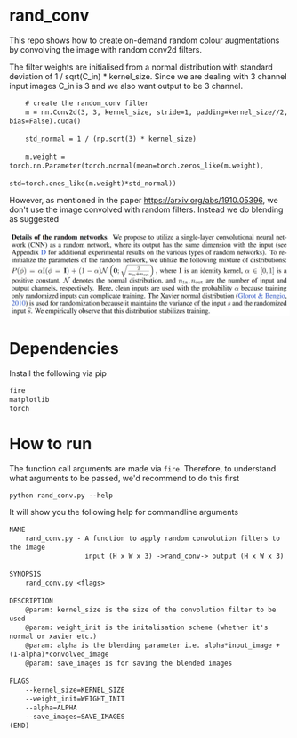 # rand_conv

This repo shows how to create on-demand random colour augmentations by convolving the image with random conv2d filters.

The filter weights are initialised from a normal distribution with standard deviation of 1 / sqrt(C_in) * kernel_size. Since we are dealing with 3 channel input images C_in is 3 and we also want output to be 3 channel.

```
    # create the random_conv filter 
    m = nn.Conv2d(3, 3, kernel_size, stride=1, padding=kernel_size//2, bias=False).cuda()

    std_normal = 1 / (np.sqrt(3) * kernel_size)

    m.weight = torch.nn.Parameter(torch.normal(mean=torch.zeros_like(m.weight), 
                                               std=torch.ones_like(m.weight)*std_normal))
```

However, as mentioned in the paper https://arxiv.org/abs/1910.05396, we don't use the image convolved with random filters. Instead we do blending as suggested 

![blending](images_for_readme/clean_init.jpg)

# Dependencies

Install the following via pip

```
fire
matplotlib
torch
```

# How to run 

The function call arguments are made via `fire`. Therefore, to understand what arguments to be passed, we'd recommend to do this first

```
python rand_conv.py --help
```

It will show you the following help for commandline arguments

```
NAME
    rand_conv.py - A function to apply random convolution filters to the image 
                   input (H x W x 3) ->rand_conv-> output (H x W x 3)

SYNOPSIS
    rand_conv.py <flags>

DESCRIPTION
    @param: kernel_size is the size of the convolution filter to be used 
    @param: weight_init is the initalisation scheme (whether it's normal or xavier etc.) 
    @param: alpha is the blending parameter i.e. alpha*input_image + (1-alpha)*convolved_image 
    @param: save_images is for saving the blended images

FLAGS
    --kernel_size=KERNEL_SIZE
    --weight_init=WEIGHT_INIT
    --alpha=ALPHA
    --save_images=SAVE_IMAGES
(END)
```
